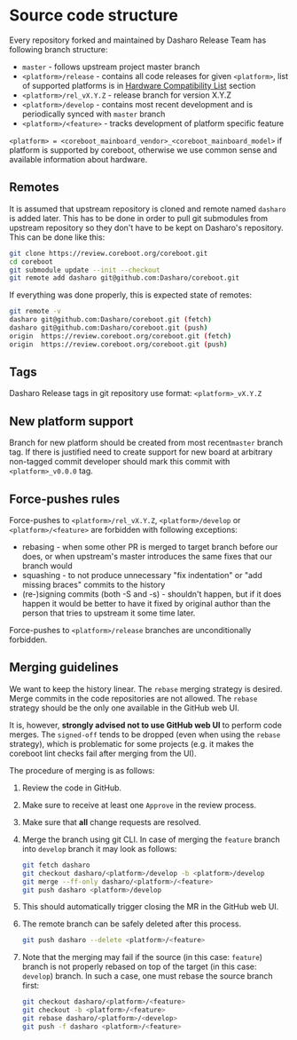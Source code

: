 # Source code structure

Every repository forked and maintained by Dasharo Release Team has following
branch structure:

* `master` - follows upstream project master branch
* `<platform>/release` - contains all code releases for given `<platform>`,
  list of supported platforms is in
  [Hardware Compatibility List](../variants/hardware-compatibility-list.md)
  section
* `<platform>/rel_vX.Y.Z` - release branch for version X.Y.Z
* `<platform>/develop` - contains most recent development and is periodically
  synced with `master` branch
* `<platform>/<feature>` - tracks development of platform specific feature

`<platform> = <coreboot_mainboard_vendor>_<coreboot_mainboard_model>` if
platform is supported by coreboot, otherwise we use common sense and available
information about hardware.

## Remotes

It is assumed that upstream repository is cloned and remote named `dasharo` is
added later. This has to be done in order to pull git submodules from upstream
repository so they don't have to be kept on Dasharo's repository. This can be
done like this:

```bash
git clone https://review.coreboot.org/coreboot.git
cd coreboot
git submodule update --init --checkout
git remote add dasharo git@github.com:Dasharo/coreboot.git
```

If everything was done properly, this is expected state of remotes:

```bash
git remote -v
dasharo	git@github.com:Dasharo/coreboot.git (fetch)
dasharo	git@github.com:Dasharo/coreboot.git (push)
origin	https://review.coreboot.org/coreboot.git (fetch)
origin	https://review.coreboot.org/coreboot.git (push)
```

## Tags

Dasharo Release tags in git repository use format: `<platform>_vX.Y.Z`

## New platform support

Branch for new platform should be created from most recent`master` branch tag.
If there is justified need to create support for new board at arbitrary
non-tagged commit developer should mark this commit with `<platform>_v0.0.0`
tag.

## Force-pushes rules

Force-pushes to `<platform>/rel_vX.Y.Z`, `<platform>/develop` or
`<platform>/<feature>` are forbidden with following exceptions:

* rebasing - when some other PR is merged to target branch before our does, or
  when upstream's master introduces the same fixes that our branch would
* squashing - to not produce unnecessary "fix indentation" or "add missing
  braces" commits to the history
* (re-)signing commits (both -S and -s) - shouldn't happen, but if it does
  happen it would be better to have it fixed by original author than the person
  that tries to upstream it some time later.

Force-pushes to  `<platform>/release` branches are unconditionally forbidden.

## Merging guidelines

We want to keep the history linear. The `rebase` merging strategy is desired.
Merge commits in the code repositories are not allowed. The `rebase` strategy
should be the only one available in the GitHub web UI.

It is, however, **strongly advised not to use GitHub web UI** to perform code
merges. The `signed-off` tends to be dropped (even when using the `rebase`
strategy), which is problematic for some projects (e.g. it makes the coreboot
lint checks fail after merging from the UI).

The procedure of merging is as follows:

1. Review the code in GitHub.
1. Make sure to receive at least one `Approve` in the review process.
1. Make sure that **all** change requests are resolved.
1. Merge the branch using git CLI. In case of merging the `feature` branch into
   `develop` branch it may look as follows:

    ```bash
    git fetch dasharo
    git checkout dasharo/<platform>/develop -b <platform>/develop
    git merge --ff-only dasharo/<platform>/<feature>
    git push dasharo <platform>/develop
    ```

1. This should automatically trigger closing the MR in the GitHub web UI.
1. The remote branch can be safely deleted after this process.

    ```bash
    git push dasharo --delete <platform>/<feature>
    ```

1. Note that the merging may fail if the source (in this case: `feature`) branch
   is not properly rebased on top of the target (in this case: `develop`)
   branch. In such a case, one must rebase the source branch first:

   ```bash
   git checkout dasharo/<platform>/<feature>
   git checkout -b <platform>/<feature>
   git rebase dasharo/<platform>/<develop>
   git push -f dasharo <platform>/<feature>
   ```
